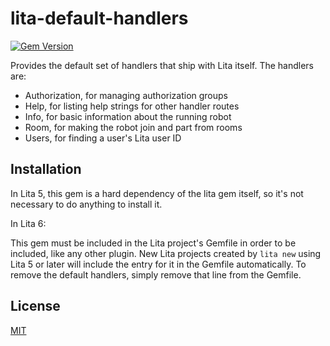 # lita-default-handlers

[![Gem Version](https://badge.fury.io/rb/lita-default-handlers.png)](http://badge.fury.io/rb/lita-default-handlers)

Provides the default set of handlers that ship with Lita itself. The handlers are:

* Authorization, for managing authorization groups
* Help, for listing help strings for other handler routes
* Info, for basic information about the running robot
* Room, for making the robot join and part from rooms
* Users, for finding a user's Lita user ID

## Installation

In Lita 5, this gem is a hard dependency of the lita gem itself, so it's not necessary to do anything to install it.

In Lita 6:

This gem must be included in the Lita project's Gemfile in order to be included, like any other plugin.
New Lita projects created by `lita new` using Lita 5 or later will include the entry for it in the Gemfile automatically.
To remove the default handlers, simply remove that line from the Gemfile.

## License

[MIT](http://opensource.org/licenses/MIT)
